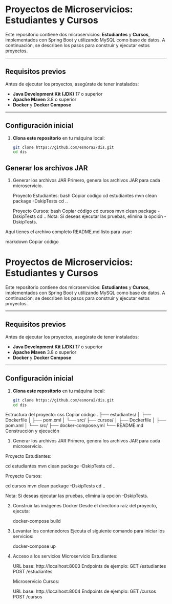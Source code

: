# Proyectos de Microservicios: Estudiantes y Cursos

Este repositorio contiene dos microservicios: **Estudiantes** y **Cursos**, implementados con Spring Boot y utilizando MySQL como base de datos. A continuación, se describen los pasos para construir y ejecutar estos proyectos.

---

## Requisitos previos

Antes de ejecutar los proyectos, asegúrate de tener instalados:

- **Java Development Kit (JDK)** 17 o superior
- **Apache Maven** 3.8 o superior
- **Docker** y **Docker Compose**

---

## Configuración inicial

1. **Clona este repositorio** en tu máquina local:
   ```bash
   git clone https://github.com/esmora2/dis.git
   cd dis


## Generar los archivos JAR

1. Generar los archivos JAR
Primero, genera los archivos JAR para cada microservicio.

    Proyecto Estudiantes:
    bash
    Copiar código
    cd estudiantes
    mvn clean package -DskipTests
    cd ..


    Proyecto Cursos:
    bash
    Copiar código
    cd cursos
    mvn clean package -DskipTests
    cd ..
    Nota: Si deseas ejecutar las pruebas, elimina la opción -DskipTests.



Aquí tienes el archivo completo README.md listo para usar:

markdown
Copiar código
# Proyectos de Microservicios: Estudiantes y Cursos

Este repositorio contiene dos microservicios: **Estudiantes** y **Cursos**, implementados con Spring Boot y utilizando MySQL como base de datos. A continuación, se describen los pasos para construir y ejecutar estos proyectos.

---

## Requisitos previos

Antes de ejecutar los proyectos, asegúrate de tener instalados:

- **Java Development Kit (JDK)** 17 o superior
- **Apache Maven** 3.8 o superior
- **Docker** y **Docker Compose**

---

## Configuración inicial

1. **Clona este repositorio** en tu máquina local:
   ```bash
   git clone https://github.com/esmora2/dis.git
   cd dis
Estructura del proyecto:
css
Copiar código
.
├── estudiantes/
│   ├── Dockerfile
│   ├── pom.xml
│   └── src/
├── cursos/
│   ├── Dockerfile
│   ├── pom.xml
│   └── src/
├── docker-compose.yml
└── README.md
Construcción y ejecución
1. Generar los archivos JAR
Primero, genera los archivos JAR para cada microservicio.

Proyecto Estudiantes:


cd estudiantes
mvn clean package -DskipTests
cd ..


Proyecto Cursos:

cd cursos
mvn clean package -DskipTests
cd ..

Nota: Si deseas ejecutar las pruebas, elimina la opción -DskipTests.


2. Construir las imágenes Docker
Desde el directorio raíz del proyecto, ejecuta:

    docker-compose build


3. Levantar los contenedores
Ejecuta el siguiente comando para iniciar los servicios:

    docker-compose up


5. Acceso a los servicios
    Microservicio Estudiantes:

    URL base: http://localhost:8003
    Endpoints de ejemplo:
    GET /estudiantes
    POST /estudiantes

    Microservicio Cursos:

    URL base: http://localhost:8004
    Endpoints de ejemplo:
    GET /cursos
    POST /cursos
